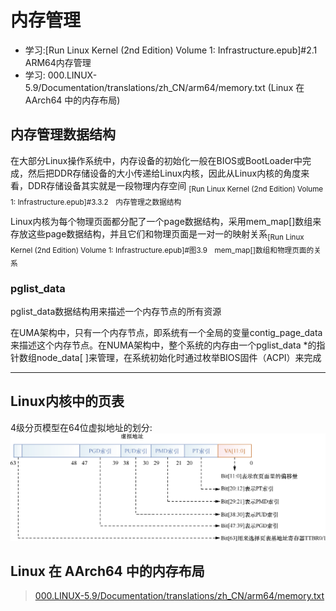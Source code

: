 # 内存管理
- 学习:[Run Linux Kernel (2nd Edition) Volume 1: Infrastructure.epub]#2.1　ARM64内存管理
- 学习: 000.LINUX-5.9/Documentation/translations/zh_CN/arm64/memory.txt (Linux 在 AArch64 中的内存布局)


## 内存管理数据结构
在大部分Linux操作系统中，内存设备的初始化一般在BIOS或BootLoader中完成，然后把DDR存储设备的大小传递给Linux内核，因此从Linux内核的角度来看，DDR存储设备其实就是一段物理内存空间 <sub>[Run Linux Kernel (2nd Edition) Volume 1: Infrastructure.epub]#3.3.2　内存管理之数据结构</sub>


Linux内核为每个物理页面都分配了一个page数据结构，采用mem_map[]数组来存放这些page数据结构，并且它们和物理页面是一对一的映射关系<sub>[Run Linux Kernel (2nd Edition) Volume 1: Infrastructure.epub]#图3.9　mem_map[]数组和物理页面的关系</sub>

###  pglist_data
pglist_data数据结构用来描述一个内存节点的所有资源

在UMA架构中，只有一个内存节点，即系统有一个全局的变量contig_page_data来描述这个内存节点。在NUMA架构中，整个系统的内存由一个pglist_data *的指针数组node_data[ ]来管理，在系统初始化时通过枚举BIOS固件（ACPI）来完成

---

## Linux内核中的页表
4级分页模型在64位虚拟地址的划分:![va_part.png](./999.IMGS/va_part.png)

## Linux 在 AArch64 中的内存布局
> [000.LINUX-5.9/Documentation/translations/zh_CN/arm64/memory.txt](../../000.SOURCE_CODE/000.LINUX-5.9/000.LINUX-5.9/Documentation/translations/zh_CN/arm64/memory.txt
)